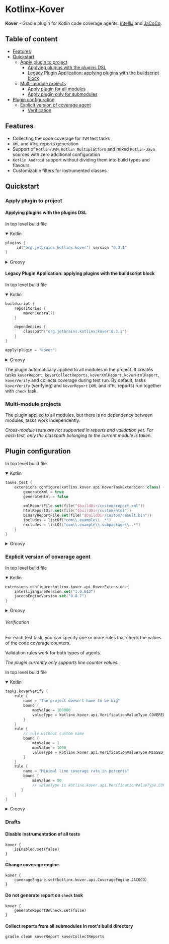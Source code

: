 # Kotlinx-Kover

**Kover** - Gradle plugin for Kotlin code coverage agents: [IntelliJ](https://github.com/JetBrains/intellij-coverage)
and [JaCoCo](https://github.com/jacoco/jacoco).

## Table of content
- [Features](#features)
- [Quickstart](#quickstart)
    - [Apply plugin to project](#apply-plugin-to-project)
        - [Applying plugins with the plugins DSL](#applying-plugins-with-the-plugins-dsl)
        - [Legacy Plugin Application: applying plugins with the buildscript block](#legacy-plugin-application-applying-plugins-with-the-buildscript-block)
    - [Multi-module projects](#multi-module-projects)
        - [Apply plugin for all modules](#apply-plugin-for-all-modules)
        - [Apply plugin only for submodules](#apply-plugin-only-for-submodules)
- [Plugin configuration](#plugin-configuration)
  - [Explicit version of coverage agent](#explicit-version-of-coverage-agent)
    - [Verification](#verification)

## Features

* Collecting the code coverage for `JVM` test tasks
* `XML` and `HTML` reports generation
* Support of `Kotlin/JVM`, `Kotlin Multiplatform` and mixed `Kotlin-Java` sources with zero additional configuration
* `Kotlin Android` support without dividing them into build types and flavours
* Customizable filters for instrumented classes

## Quickstart
### Apply plugin to project
#### Applying plugins with the plugins DSL
In top level build file

<details open>
<summary>Kotlin</summary>

```kotlin
plugins {
     id("org.jetbrains.kotlinx.kover") version "0.3.1"
}
```
</details>

<details>
<summary>Groovy</summary>

```groovy
plugins {
    id 'org.jetbrains.kotlinx.kover' version '0.3.1'
}
```
</details>

#### Legacy Plugin Application: applying plugins with the buildscript block
In top level build file

<details open>
<summary>Kotlin</summary>

```kotlin
buildscript {
    repositories {
        mavenCentral()
    }

    dependencies {
        classpath("org.jetbrains.kotlinx:kover:0.3.1")
    }
}

apply(plugin = "kover")
```
</details>

<details>
<summary>Groovy</summary>

```groovy
buildscript {
    repositories {
        mavenCentral()
    }
    dependencies {
        classpath 'org.jetbrains.kotlinx:kover:0.3.1'
    }
}
  
apply plugin: 'kover'    
```
</details>



The plugin automatically applied to all modules in the project. It creates tasks `koverReport`, `koverCollectReports`, `koverXmlReport`, `koverHtmlReport`, `koverVerify` and collects coverage during test run.
By default, tasks `koverVerify` (verifying) and `koverReport` (`XML` and `HTML` reports) run together with `check` task.

### Multi-module projects
The plugin applied to all modules, but there is no dependency between modules, tasks work independently.

*Cross-module tests are not supported in reports and validation yet. For each test, only the classpath belonging to the current module is taken.*

## Plugin configuration
In top level build file

<details open>
<summary>Kotlin</summary>

```kotlin
tasks.test {
    extensions.configure(kotlinx.kover.api.KoverTaskExtension::class) {
        generateXml = true
        generateHtml = false
        
        xmlReportFile.set(file("$buildDir/custom/report.xml"))
        htmlReportDir.set(file("$buildDir/custom/html"))
        binaryReportFile.set(file("$buildDir/custom/result.bin"))
        includes = listOf("com\\.example\\..*")
        excludes = listOf("com\\.example\\.subpackage\\..*")
    }
}
```
</details>

<details>
<summary>Groovy</summary>

```groovy
tasks.test {
    kover {
        isEnabled.set(true)
        binaryReportFile.set(file("$buildDir/custom/result.bin"))
        includes = ['com\\.example\\..*']
        excludes = ['com\\.example\\.subpackage\\..*']
    }
}
```
</details>

### Explicit version of coverage agent
In top level build file

<details open>
<summary>Kotlin</summary>

```kotlin
extensions.configure<kotlinx.kover.api.KoverExtension>{
    intellijEngineVersion.set("1.0.612")
    jacocoEngineVersion.set("0.8.7")
}
```
</details>

<details>
<summary>Groovy</summary>

```groovy
kover {
    intellijEngineVersion.set("1.0.612")
    jacocoEngineVersion.set("0.8.7")
}
```
</details>

###### Verification
For each test task, you can specify one or more rules that check the values of the code coverage counters.

Validation rules work for both types of agents.

*The plugin currently only supports line counter values.*

In top level build file

<details open>
<summary>Kotlin</summary>

```kotlin
tasks.koverVerify {
    rule {
        name = "The project doesn't have to be big"
        bound {
            maxValue = 100000
            valueType = kotlinx.kover.api.VerificationValueType.COVERED_LINES_COUNT
        }
    }
    rule {
        // rule without custom name
        bound {
            minValue = 1
            maxValue = 1000
            valueType = kotlinx.kover.api.VerificationValueType.MISSED_LINES_COUNT
        }
    }
    rule {
        name = "Minimal line coverage rate in percents"
        bound {
            minValue = 50
            // valueType is kotlinx.kover.api.VerificationValueType.COVERED_LINES_PERCENTAGE by default
       }
    }
}
```
</details>

<details>
<summary>Groovy</summary>

```groovy
tasks.koverVerify {
    rule {
        name = "The project doesn't have to be big"
        bound {
            maxValue = 100000
            valueType = 'COVERED_LINES_COUNT'
        }
    }
    rule {
        // rule without custom name
        bound {
            minValue = 1
            maxValue = 1000
            valueType = 'MISSED_LINES_COUNT'
        }
    }
    rule {
        name = "Minimal line coverage rate in percents"
        bound {
            minValue = 50
            // valueType is 'COVERED_LINES_PERCENTAGE' by default
        }
    }
}
```
</details>

### Drafts
#### Disable instrumentation of all tests
```
kover {
    isEnabled.set(false)
}
```

#### Change coverage engine
```
kover {
    coverageEngine.set(kotlinx.kover.api.CoverageEngine.JACOCO)
}
```
#### Do not generate report on `check` task
```
kover {
    generateReportOnCheck.set(false)
}
```

#### Collect reports from all submodules in root's build directory
```
gradle clean koverReport koverCollectReports
```
